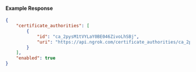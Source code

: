 <!-- Code generated for API Clients. DO NOT EDIT. -->

#### Example Response

```json
{
	"certificate_authorities": [
		{
			"id": "ca_2pysM1tVYLaY0BE046ZivoLhSBj",
			"uri": "https://api.ngrok.com/certificate_authorities/ca_2pysM1tVYLaY0BE046ZivoLhSBj"
		}
	],
	"enabled": true
}
```

